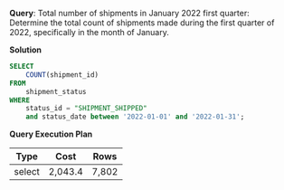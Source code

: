 **Query**: Total number of shipments in January 2022 first quarter:<br>
Determine the total count of shipments made during the first quarter of 2022, specifically in the month of January.<br>


**Solution**
```sql
SELECT
	COUNT(shipment_id)
FROM
	shipment_status
WHERE
	status_id = "SHIPMENT_SHIPPED"
	and status_date between '2022-01-01' and '2022-01-31';
```
**Query Execution Plan**

| Type |   Cost  |   Rows |
| --- | --- | --- |
select | 2,043.4 | 7,802
